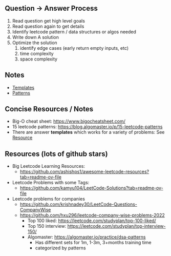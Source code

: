
## Question -> Answer Process

1. Read question get high level goals
2. Read question again to get details
3. Identify leetcode pattern / data structures or algos needed
4. Write down A solution
5. Optimize the solution
	1. identify edge cases (early return empty inputs, etc)
	2. time complexity
	3. space complexity

## Notes
- [Templates](pattern-templates.md)
- [Patterns](patterns.md)

## Concise Resources / Notes

- Big-O cheat sheet: https://www.bigocheatsheet.com/
- 15 leetcode patterns: https://blog.algomaster.io/p/15-leetcode-patterns
- There are answer **templates** which works for a variety of problems: See [Resource](https://github.com/ashishps1/awesome-leetcode-resources?tab=readme-ov-file#-must-read-leetcode-articles)

## Resources (lots of github stars)

- Big Leetcode Learning Resources:
  - https://github.com/ashishps1/awesome-leetcode-resources?tab=readme-ov-file
- Leetcode Problems with some Tags:
  - https://github.com/kamyu104/LeetCode-Solutions?tab=readme-ov-file
- Leetcode problems for companies
  - https://github.com/krishnadey30/LeetCode-Questions-CompanyWise
  - https://github.com/hxu296/leetcode-company-wise-problems-2022
    - Top 100 liked: https://leetcode.com/studyplan/top-100-liked/
    - Top 150 interview: https://leetcode.com/studyplan/top-interview-150/
    - Algomaster: https://algomaster.io/practice/dsa-patterns
      - Has different sets for 1m, 1-3m, 3+months training time
      - categorized by patterns
